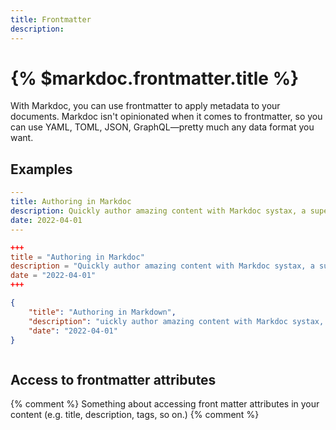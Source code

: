 ```yaml
---
title: Frontmatter
description:
---
```


# {% $markdoc.frontmatter.title %}

With Markdoc, you can use frontmatter to apply metadata to your documents. Markdoc isn't opinionated when it comes to frontmatter, so you can use YAML, TOML, JSON, GraphQL—pretty much any data format you want.

## Examples

```yaml
---
title: Authoring in Markdoc
description: Quickly author amazing content with Markdoc systax, a superset of Markdown.
date: 2022-04-01
---
```


```toml
+++
title = "Authoring in Markdoc"
description = "Quickly author amazing content with Markdoc systax, a superset of Markdown."
date = "2022-04-01"
+++
```

```json
{
    "title": "Authoring in Markdown",
    "description": "uickly author amazing content with Markdoc systax, a superset of Markdown.",
    "date": "2022-04-01"
}
```

```graphql

```

## Access to frontmatter attributes

{% comment %}
Something about accessing front matter attributes in your content (e.g. title, description, tags, so on.)
{% comment %}


